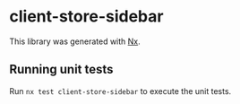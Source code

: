 # client-store-sidebar

This library was generated with [Nx](https://nx.dev).

## Running unit tests

Run `nx test client-store-sidebar` to execute the unit tests.
